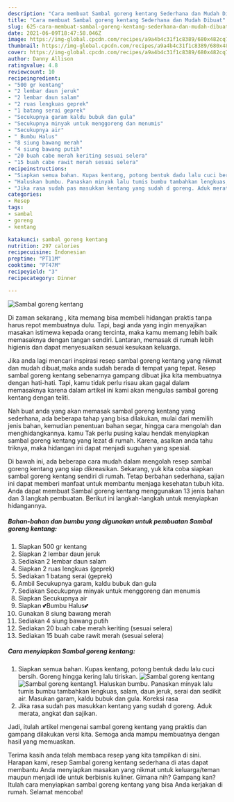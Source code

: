 ```yaml
---
description: "Cara membuat Sambal goreng kentang Sederhana dan Mudah Dibuat"
title: "Cara membuat Sambal goreng kentang Sederhana dan Mudah Dibuat"
slug: 625-cara-membuat-sambal-goreng-kentang-sederhana-dan-mudah-dibuat
date: 2021-06-09T18:47:58.046Z
image: https://img-global.cpcdn.com/recipes/a9a4b4c31f1c8389/680x482cq70/sambal-goreng-kentang-foto-resep-utama.jpg
thumbnail: https://img-global.cpcdn.com/recipes/a9a4b4c31f1c8389/680x482cq70/sambal-goreng-kentang-foto-resep-utama.jpg
cover: https://img-global.cpcdn.com/recipes/a9a4b4c31f1c8389/680x482cq70/sambal-goreng-kentang-foto-resep-utama.jpg
author: Danny Allison
ratingvalue: 4.8
reviewcount: 10
recipeingredient:
- "500 gr kentang"
- "2 lembar daun jeruk"
- "2 lembar daun salam"
- "2 ruas lengkuas geprek"
- "1 batang serai geprek"
- "Secukupnya garam kaldu bubuk dan gula"
- "Secukupnya minyak untuk menggoreng dan menumis"
- "Secukupnya air"
- " Bumbu Halus"
- "8 siung bawang merah"
- "4 siung bawang putih"
- "20 buah cabe merah keriting sesuai selera"
- "15 buah cabe rawit merah sesuai selera"
recipeinstructions:
- "Siapkan semua bahan. Kupas kentang, potong bentuk dadu lalu cuci bersih. Goreng hingga kering lalu tiriskan."
- "Haluskan bumbu. Panaskan minyak lalu tumis bumbu tambahkan lengkuas, salam, daun jeruk, serai dan sedikit air. Masukan garam, kaldu bubuk dan gula. Koreksi rasa"
- "Jika rasa sudah pas masukkan kentang yang sudah d goreng. Aduk merata, angkat dan sajikan."
categories:
- Resep
tags:
- sambal
- goreng
- kentang

katakunci: sambal goreng kentang 
nutrition: 297 calories
recipecuisine: Indonesian
preptime: "PT11M"
cooktime: "PT47M"
recipeyield: "3"
recipecategory: Dinner

---
```



![Sambal goreng kentang](https://img-global.cpcdn.com/recipes/a9a4b4c31f1c8389/680x482cq70/sambal-goreng-kentang-foto-resep-utama.jpg)

Di zaman  sekarang , kita memang bisa membeli hidangan praktis tanpa harus repot membuatnya dulu. Tapi, bagi anda yang ingin menyajikan masakan istimewa kepada orang tercinta, maka kamu memang lebih baik memasaknya dengan tangan sendiri. Lantaran, memasak di rumah lebih higienis dan dapat menyesuaikan sesuai kesukaan keluarga.

Jika anda lagi mencari inspirasi resep sambal goreng kentang yang nikmat dan mudah dibuat,maka anda sudah berada di tempat yang tepat. Resep sambal goreng kentang  sebenarnya gampang dibuat jika kita membuatnya dengan hati-hati. Tapi, kamu tidak perlu risau akan gagal dalam memasaknya 
karena dalam artikel ini kami akan mengulas sambal goreng kentang dengan teliti.  



Nah buat anda yang akan memasak sambal goreng kentang yang sederhana, ada beberapa tahap yang bisa dilakukan, mulai dari memilih jenis bahan, kemudian penentuan bahan segar, hingga cara mengolah dan menghidangkannya. kamu Tak perlu pusing kalau hendak menyiapkan sambal goreng kentang yang lezat di rumah. Karena, asalkan anda  tahu triknya, maka hidangan ini dapat menjadi suguhan yang spesial.

Di bawah ini, ada beberapa cara mudah dalam mengolah resep sambal goreng kentang yang siap dikreasikan. Sekarang, yuk kita coba siapkan sambal goreng kentang sendiri di rumah. Tetap berbahan sederhana, sajian ini dapat memberi manfaat untuk membantu menjaga kesehatan tubuh kita. Anda dapat membuat Sambal goreng kentang menggunakan 13 jenis bahan dan 3 langkah pembuatan. Berikut ini langkah-langkah untuk menyiapkan hidangannya.

<!--inarticleads1-->

##### Bahan-bahan dan bumbu yang digunakan untuk pembuatan Sambal goreng kentang:

1. Siapkan 500 gr kentang
1. Siapkan 2 lembar daun jeruk
1. Sediakan 2 lembar daun salam
1. Siapkan 2 ruas lengkuas (geprek)
1. Sediakan 1 batang serai (geprek)
1. Ambil Secukupnya garam, kaldu bubuk dan gula
1. Sediakan Secukupnya minyak untuk menggoreng dan menumis
1. Siapkan Secukupnya air
1. Siapkan  💕Bumbu Halus💕
1. Gunakan 8 siung bawang merah
1. Sediakan 4 siung bawang putih
1. Sediakan 20 buah cabe merah keriting (sesuai selera)
1. Sediakan 15 buah cabe rawit merah (sesuai selera)




<!--inarticleads2-->

##### Cara menyiapkan Sambal goreng kentang:

1. Siapkan semua bahan. Kupas kentang, potong bentuk dadu lalu cuci bersih. Goreng hingga kering lalu tiriskan.
<img src="https://img-global.cpcdn.com/steps/47d78070d2c62889/160x128cq70/sambal-goreng-kentang-langkah-memasak-1-foto.jpg" alt="Sambal goreng kentang"><img src="https://img-global.cpcdn.com/steps/d366b1a252efa279/160x128cq70/sambal-goreng-kentang-langkah-memasak-1-foto.jpg" alt="Sambal goreng kentang">1. Haluskan bumbu. Panaskan minyak lalu tumis bumbu tambahkan lengkuas, salam, daun jeruk, serai dan sedikit air. Masukan garam, kaldu bubuk dan gula. Koreksi rasa
1. Jika rasa sudah pas masukkan kentang yang sudah d goreng. Aduk merata, angkat dan sajikan.




Jadi, itulah artikel mengenai  sambal goreng kentang  yang praktis dan gampang dilakukan versi kita. Semoga anda mampu membuatnya dengan hasil yang memuaskan. 

Terima kasih anda telah membaca resep yang kita tampilkan di sini. Harapan kami, resep  Sambal goreng kentang sederhana di atas dapat membantu Anda menyiapkan masakan yang nikmat untuk keluarga/teman maupun menjadi ide untuk berbisnis kuliner. Gimana nih? Gampang kan? Itulah cara menyiapkan sambal goreng kentang yang bisa Anda kerjakan di rumah. Selamat mencoba!


